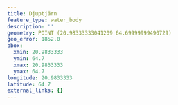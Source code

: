 ```yaml
---
title: Djuptjärn
feature_type: water_body
description: ''
geometry: POINT (20.98333333041209 64.69999999490729)
geo_error: 1852.0
bbox:
  xmin: 20.9833333
  ymin: 64.7
  xmax: 20.9833333
  ymax: 64.7
longitude: 20.9833333
latitude: 64.7
external_links: {}
---
```

